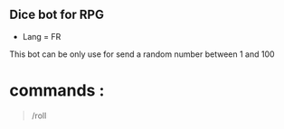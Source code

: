 ## Dice bot for RPG

- Lang = FR

This bot can be only use for send a random number between 1 and 100

# commands :
> /roll